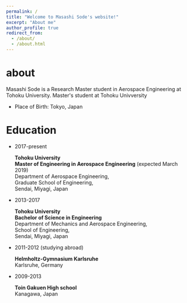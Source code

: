 ```yaml
---
permalink: /
title: "Welcome to Masashi Sode's website!"
excerpt: "About me"
author_profile: true
redirect_from: 
  - /about/
  - /about.html
---
```


about
======

Masashi Sode is a Research Master student in Aerospace Engineering at Tohoku University.
Master's student at Tohoku Univversity

- Place of Birth: Tokyo, Japan  

Education
======

- 2017-present

    **Tohoku University**  
    **Master of Engineering in Aerospace Engineering** (expected March 2019)  
    Department of Aerospace Engineering,  
    Graduate School of Engineering,  
    Sendai, Miyagi, Japan

- 2013-2017

    **Tohoku University**  
    **Bachelor of Science in Engineering**  
    Department of Mechanics and Aerospace Engineering,  
    School of Engineering,  
    Sendai, Miyagi, Japan

- 2011-2012 (studying abroad)

    **Helmholtz-Gymnasium Karlsruhe**  
    Karlsruhe, Germany

- 2009-2013

    **Toin Gakuen High school**  
    Kanagawa, Japan
